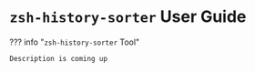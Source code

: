 # `zsh-history-sorter` User Guide

??? info "`zsh-history-sorter` Tool"

    Description is coming up
